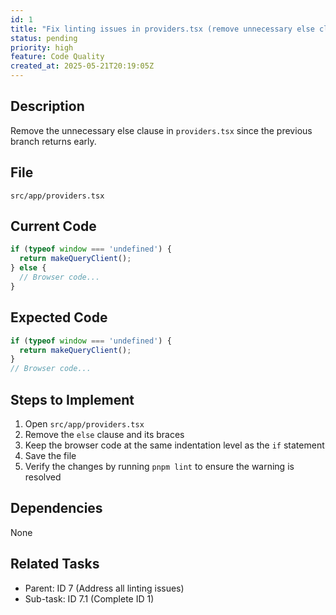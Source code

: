 ```yaml
---
id: 1
title: "Fix linting issues in providers.tsx (remove unnecessary else clause)"
status: pending
priority: high
feature: Code Quality
created_at: 2025-05-21T20:19:05Z
---
```


## Description

Remove the unnecessary else clause in `providers.tsx` since the previous branch returns early.

## File

`src/app/providers.tsx`

## Current Code

```typescript
if (typeof window === 'undefined') {
  return makeQueryClient();
} else {
  // Browser code...
}
```

## Expected Code

```typescript
if (typeof window === 'undefined') {
  return makeQueryClient();
}
// Browser code...
```

## Steps to Implement

1. Open `src/app/providers.tsx`
2. Remove the `else` clause and its braces
3. Keep the browser code at the same indentation level as the `if` statement
4. Save the file
5. Verify the changes by running `pnpm lint` to ensure the warning is resolved

## Dependencies

None

## Related Tasks

- Parent: ID 7 (Address all linting issues)
- Sub-task: ID 7.1 (Complete ID 1)

